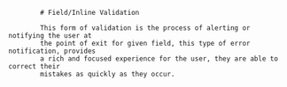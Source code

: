 




            # Field/Inline Validation

            This form of validation is the process of alerting or notifying the user at 
            the point of exit for given field, this type of error notification, provides
            a rich and focused experience for the user, they are able to correct their 
            mistakes as quickly as they occur.

            
